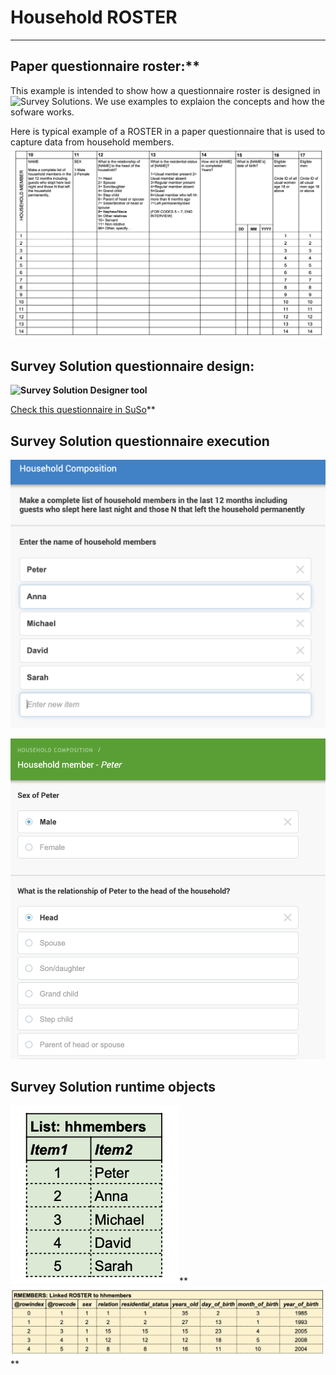 # Household ROSTER
************
## Paper questionnaire roster:**
This example is intended to show how a questionnaire roster is designed in ![Survey Solutions](https://mysurvey.solutions/). We use examples to explaion the concepts and how the sofware works.

Here is typical example of a ROSTER in a paper questionnaire that is used to capture data from household members.
**![Paper questionnaire ROSTER](ht/../images/E1.paperform.jpg)**
 
## Survey Solution questionnaire design:
**![Survey Solution Designer tool](ht../images/E1.susu.designer.jpg)**

[Check this questionnaire in SuSo](https://webtester.mysurvey.solutions/WebTester/Interview/ca6d1e51427945738f2189e69c25b65d/Section/7fa7e4e509e9cf60f8139c9879a456cc_1)**

## Survey Solution questionnaire execution
**![](ht/../images/E1.suso.hhmemebers.jpg)**

**![](ht/../images/E1.suso.RMEMBERS.jpg)**

## Survey Solution runtime objects
![](ht/../images/E1.mem.hhmembers.jpg)**
![](th/../images/E1.mem.RMEMBERS.jpg)**

